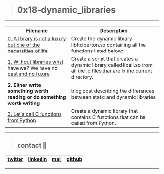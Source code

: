> # 0x18-dynamic_libraries
---
| **Filename** | **Description**  |
|---|---|
| [0. A library is not a luxury but one of the necessities of life](./libholberton.so)  | Create the dynamic library libholberton.so containing all the functions listed below:  |
| [1. Without libraries what have we? We have no past and no future](./1-create_dynamic_lib.sh)  | Create a script that creates a dynamic library called liball.so from all the .c files that are in the current directory.  |
| **2. Either write something worth reading or do something worth writing**  | blog post describing the differences between static and dynamic libraries  |
| [3. Let's call C functions from Python](./100-operations.so)  | Create a dynamic library that contains C functions that can be called from Python.  |

---
> ## contact 💬

| [twitter](https://twitter.com/RICARDO1470)  | [linkedin](https://www.linkedin.com/in/ricardo-alfonso-camayo/)  | [mail](1466@holbertonschool.com)  | [github](https://github.com/ricardo1470/README/blob/master/README.md)  |
|---|---|---|---|

--- 